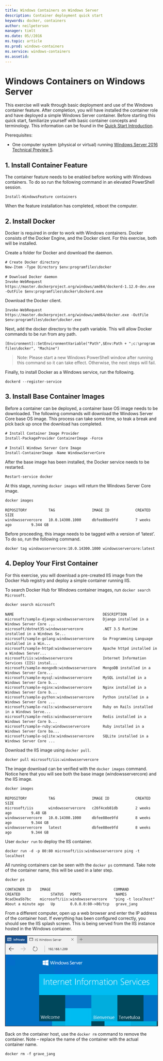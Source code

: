 ```yaml
---
title: Windows Containers on Windows Server
description: Container deployment quick start
keywords: docker, containers
author: neilpeterson
manager: timlt
ms.date: 05//2016
ms.topic: article
ms.prod: windows-containers
ms.service: windows-containers
ms.assetid: 
---
```


# Windows Containers on Windows Server

This exercise will walk through basic deployment and use of the Windows container feature. After completion, you will have installed the container role and have deployed a simple Windows Server container. Before starting this quick start, familiarize yourself with basic container concepts and terminology. This information can be found in the [Quick Start Introduction](./quick_start.md).   

Prerequisites:

- One computer system (physical or virtual) running [Windows Server 2016 Technical Preview 5](https://www.microsoft.com/en-us/evalcenter/evaluate-windows-server-technical-preview).

## 1. Install Container Feature

The container feature needs to be enabled before working with Windows containers. To do so run the following command in an elevated PowerShell session. 

```none
Install-WindowsFeature containers
```

When the feature installation has completed, reboot the computer.

## 2. Install Docker

Docker is required in order to work with Windows containers. Docker consists of the Docker Engine, and the Docker client. For this exercise, both will be installed.

Create a folder for Docker and download the daemon.

```none
# Create Docker directory
New-Item -Type Directory $env:programfiles\docker

# Download Docker daemon
Invoke-WebRequest https://master.dockerproject.org/windows/amd64/dockerd-1.12.0-dev.exe -OutFile $env:programfiles\docker\dockerd.exe
```

Download the Docker client.

```none
Invoke-WebRequest https://master.dockerproject.org/windows/amd64/docker.exe -OutFile $env:programfiles\docker\docker.exe
```

Next, add the docker directory to the path variable. This will allow Docker commands to be run from any path. 

```none
[Environment]::SetEnvironmentVariable("Path",$Env:Path + ";c:\program files\docker", "Machine")
```

> Note: Please start a new Windows PowerShell window after running this command so it can take effect. Otherwise, the next steps will fail.

Finally, to install Docker as a Windows service, run the following.

```none
dockerd --register-service
```

## 3. Install Base Container Images

Before a container can be deployed, a container base OS image needs to be downloaded. The following commands will download the Windows Server Core base OS image. This process can take some time, so teak a break and pick back up once the download has completed. 
    
```none
# Install Container Image Provider    
Install-PackageProvider ContainerImage -Force    

# Install Windows Server Core Image  
Install-ContainerImage -Name WindowsServerCore    
```

After the base image has been installed, the Docker service needs to be restarted.

```none
Restart-service docker
```

At this stage, running `docker images` will return the Windows Server Core image.

```none
docker images

REPOSITORY          TAG                 IMAGE ID            CREATED             SIZE
windowsservercore   10.0.14300.1000     dbfee88ee9fd        7 weeks ago         9.344 GB
```

Before proceeding, this image needs to be tagged with a version of ‘latest’. To do so, run the following command.

```none
docker tag windowsservercore:10.0.14300.1000 windowsservercore:latest
```

## 4. Deploy Your First Container

For this exercise, you will download a pre-created IIS image from the Docker Hub registry and deploy a simple container running IIS.  

To search Docker Hub for Windows container images, run `docker search Microsoft`.  

```none
docker search microsoft

NAME                                         DESCRIPTION                                     
microsoft/sample-django:windowsservercore    Django installed in a Windows Server Core ...   
microsoft/dotnet35:windowsservercore         .NET 3.5 Runtime installed in a Windows Se...   
microsoft/sample-golang:windowsservercore    Go Programming Language installed in a Win...   
microsoft/sample-httpd:windowsservercore     Apache httpd installed in a Windows Server...   
microsoft/iis:windowsservercore              Internet Information Services (IIS) instal...   
microsoft/sample-mongodb:windowsservercore   MongoDB installed in a Windows Server Core...   
microsoft/sample-mysql:windowsservercore     MySQL installed in a Windows Server Core b...   
microsoft/sample-nginx:windowsservercore     Nginx installed in a Windows Server Core b...  
microsoft/sample-python:windowsservercore    Python installed in a Windows Server Core ...   
microsoft/sample-rails:windowsservercore     Ruby on Rails installed in a Windows Serve...  
microsoft/sample-redis:windowsservercore     Redis installed in a Windows Server Core b...   
microsoft/sample-ruby:windowsservercore      Ruby installed in a Windows Server Core ba...   
microsoft/sample-sqlite:windowsservercore    SQLite installed in a Windows Server Core ...  
```

Download the IIS image using `docker pull`.  

```none
docker pull microsoft/iis:windowsservercore
```

The image download can be verified with the `docker images` command. Notice here that you will see both the base image (windowsservercore) and the IIS image.

```none
docker images

REPOSITORY          TAG                 IMAGE ID            CREATED             SIZE
microsoft/iis       windowsservercore   c26f4ceb81db        2 weeks ago         9.48 GB
windowsservercore   10.0.14300.1000     dbfee88ee9fd        8 weeks ago         9.344 GB
windowsservercore   latest              dbfee88ee9fd        8 weeks ago         9.344 GB
```

User `docker run` to deploy the IIS container.

```none
docker run -d -p 80:80 microsoft/iis:windowsservercore ping -t localhost
```

All running containers can be seen with the `docker ps` command. Take note of the container name, this will be used in a later step.

```none
docker ps

CONTAINER ID    IMAGE                             COMMAND               CREATED              STATUS   PORTS                NAMES
9cad3ea5b7bc    microsoft/iis:windowsservercore   "ping -t localhost"   About a minute ago   Up       0.0.0.0:80->80/tcp   grave_jang
```

From a different computer, open up a web browser and enter the IP address of the container host. If everything has been configured correctly, you should see the IIS splash screen. This is being served from the IIS instance hosted in the Windows container.

![](media/iis1.png)

Back on the container host, use the `docker rm` command to remove the container. Note – replace the name of the container with the actual container name.

```none
docker rm -f grave_jang
```
